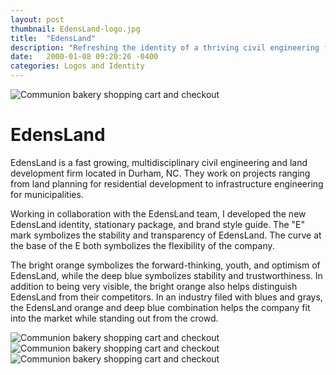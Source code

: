 ```yaml
---
layout: post
thumbnail: EdensLand-logo.jpg
title:  "EdensLand"
description: "Refreshing the identity of a thriving civil engineering firm"
date:   2000-01-08 09:20:26 -0400
categories: Logos and Identity
---
```

<div>
  <img src="/assets/img/projects/thumbnails/EdensLand-logo.jpg" alt="Communion bakery shopping cart and checkout">
</div>

# EdensLand

EdensLand is a fast growing, multidisciplinary civil engineering and land development firm located in Durham, NC. They work on projects ranging from land planning for residential development to infrastructure engineering for municipalities.

Working in collaboration with the EdensLand team, I developed the new EdensLand identity, stationary package, and brand style guide. The "E" mark symbolizes the stability and transparency of EdensLand. The curve at the base of the E both symbolizes the flexibility of the company.

The bright orange symbolizes the forward-thinking, youth, and optimism of EdensLand, while the deep blue symbolizes stability and trustworthiness. In addition to being very visible, the bright orange also helps distinguish EdensLand from their competitors. In an industry filed with blues and grays, the EdensLand orange and deep blue combination helps the company fit into the market while standing out from the crowd.   

<div>
  <img src="/assets/img/projects/thumbnails/EdensLand-logo-mark.jpg" alt="Communion bakery shopping cart and checkout">
</div>

<div>
  <img src="/assets/img/projects/thumbnails/EdensLand-Stationary-Mock-Up.jpg" alt="Communion bakery shopping cart and checkout">
</div>

<div>
  <img src="/assets/img/projects/thumbnails/EdensLand-Style-Guide.jpg" alt="Communion bakery shopping cart and checkout">
</div>
